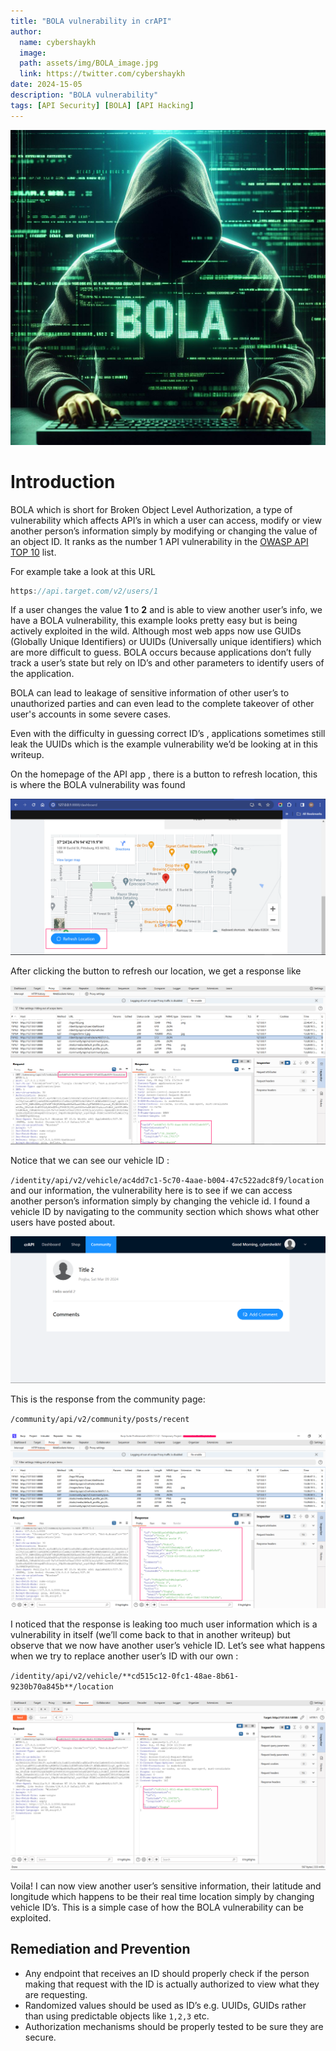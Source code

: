 ```yaml
---
title: "BOLA vulnerability in crAPI"
author:
  name: cybershaykh
  image:
  path: assets/img/BOLA_image.jpg
  link: https://twitter.com/cybershaykh
date: 2024-15-05
description: "BOLA vulnerability"
tags: [API Security] [BOLA] [API Hacking]
---
```



![BOLA](/assets/img/BOLA_image.jpg)

# Introduction

BOLA which is short for Broken Object Level Authorization, a type of vulnerability  which affects API’s in which a user can access, modify or view another person’s information simply by modifying or changing the value of an object ID.
It ranks as the number 1 API vulnerability in the [OWASP API TOP 10](https://owasp.org/API-Security/editions/2023/en/0xa1-broken-object-level-authorization/) list. 

For example take a look at this URL

```jsx
https://api.target.com/v2/users/1
```

If a user  changes the value **1** to **2** and is able to view another user’s info, we have a BOLA vulnerability, this example looks pretty easy but is being actively exploited in the wild. Although most web apps now use GUIDs (Globally Unique Identifiers) or UUIDs (Universally unique identifiers) which are more difficult to guess. BOLA occurs because applications don’t fully track a user’s state but rely on ID’s and other parameters to identify users of the application. 

BOLA can lead to leakage of sensitive information of other user’s to unauthorized parties and can even lead to the complete takeover of other user's accounts in some severe cases. 

Even with the difficulty in guessing correct ID’s , applications sometimes still leak the UUIDs which is the example vulnerability we’d be looking at in this writeup. 

On the homepage of the API app , there is a button to refresh location, this is where the BOLA vulnerability was found

![refreshlocation- BOLA 1.png](/assets/img/refresh_location.png)

After clicking the button to refresh our location, we get a response like 

![refreshlocation response.png](/assets/img/refresh_location_response.png)

Notice that we can see our vehicle ID : 

 `/identity/api/v2/vehicle/ac4dd7c1-5c70-4aae-b004-47c522adc8f9/location`  and our information, the vulnerability here is to see if we can access another person’s information simply by changing the vehicle id. I found a vehicle ID by navigating to the community section which shows what other users have posted about. 

![communitypage.png](/assets/img/community_page.png)

This is the response from the community page:

`/community/api/v2/community/posts/recent`

![communitypageresponse.png](/assets/img/community_page_response.png)

I noticed that the response is leaking too much user information which is a vulnerability in itself (we’ll come back to that in another writeup) but observe that we now have another user’s vehicle ID. Let’s see what happens when we try to replace another user’s ID with our own :

`/identity/api/v2/vehicle/**cd515c12-0fc1-48ae-8b61-9230b70a845b**/location`

![replacinguserid.png](/assets/img/replacinguserid.png)

Voila! I can now view another user’s sensitive information, their latitude and longitude which happens to be their real time location simply by changing vehicle ID’s. This is a simple case of how the BOLA vulnerability can be exploited. 

## Remediation and Prevention

- Any endpoint that receives an ID should properly check if the person making that request with the ID is actually authorized to view what they are requesting.
- Randomized values should be used as ID’s e.g. UUIDs, GUIDs rather than using predictable objects like `1,2,3` etc.
- Authorization mechanisms should be properly tested to be sure they are secure.

